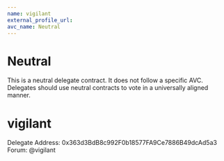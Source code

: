 ```yaml
---
name: vigilant
external_profile_url:
avc_name: Neutral
---
```


# Neutral

This is a neutral delegate contract. It does not follow a specific AVC. Delegates should use neutral contracts to vote in a universally aligned manner.

# vigilant
Delegate Address: 0x363d3BdB8c992F0b18577FA9Ce7886B49dcAd5a3  
Forum: @vigilant  